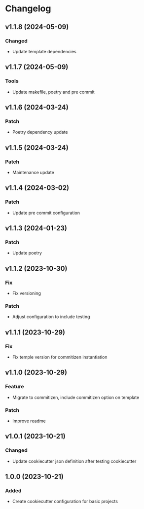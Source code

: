 # Changelog

## v1.1.8 (2024-05-09)

### Changed

- Update template dependencies

## v1.1.7 (2024-05-09)

### Tools

- Update makefile, poetry and pre commit

## v1.1.6 (2024-03-24)

### Patch

- Poetry dependency update

## v1.1.5 (2024-03-24)

### Patch

- Maintenance update

## v1.1.4 (2024-03-02)

### Patch

- Update pre commit configuration

## v1.1.3 (2024-01-23)

### Patch

- Update poetry

## v1.1.2 (2023-10-30)

### Fix

- Fix versioning

### Patch

- Adjust configuration to include testing

## v1.1.1 (2023-10-29)

### Fix

- Fix temple version for commitizen instantiation

## v1.1.0 (2023-10-29)

### Feature

- Migrate to commitizen, include commitizen option on template

### Patch

- Improve readme

## v1.0.1 (2023-10-21)


### Changed

* Update cookiecutter json definition after testing cookiecutter

## 1.0.0 (2023-10-21)


### Added

* Create cookiecutter configuration for basic projects
